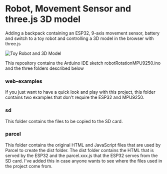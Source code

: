 # Robot, Movement Sensor and three.js 3D model

Adding a backpack containing an ESP32, 9-axis movement sensor, battery and switch to a toy robot and controlling a 3D model in the browser with three.js

![Toy Robot and 3D Model](https://robotzero.one/github-assets/3d-robot-mpu9250-threejs.jpg)

This repository contains the Arduino IDE sketch robotRotationMPU9250.ino and the three folders described below

### web-examples
If you just want to have a quick look and play with this project, this folder contains two examples that don't require the ESP32 and MPU9250.

### sd
This folder contains the files to be copied to the SD card.

### parcel
This folder contains the original HTML and JavaScript files that are used by Parcel to create the dist folder. The dist folder contains the HTML that is served by the ESP32 and the parcel.xxx.js that the ESP32 serves from the SD card. I've added this in case anyone wants to see where the files used in the project come from.
